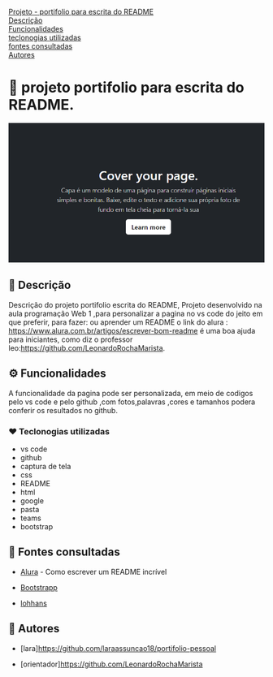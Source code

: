 [Projeto - portifolio para escrita do README](#projeto-portifolio-para-escrita-do-readme)   
[Descrição](#descri%C3%A7%C3%A3o)  
[Funcionalidades](#funcionalidade)  
[teclonogias utilizadas](#teclonogias-utilizadas)  
[fontes consultadas](#fontes-consultadas)  
[Autores](#autores)  

# 🚀 projeto portifolio para escrita do README.
![imege](img/capa.png)

## 📌 Descrição
Descrição do projeto portifolio escrita do README, Projeto desenvolvido na aula programação Web 1 ,para personalizar a pagina no vs code do jeito em que preferir, para fazer: ou aprender um README o link do alura : https://www.alura.com.br/artigos/escrever-bom-readme é uma boa ajuda para iniciantes, como diz o professor leo:https://github.com/LeonardoRochaMarista.

## ⚙️ Funcionalidades
A funcionalidade da pagina pode ser personalizada, em meio de codigos pelo vs code e pelo github ,com fotos,palavras ,cores e tamanhos podera conferir os resultados no github.

### ❤️ Teclonogias utilizadas
* vs code
* github
* captura de tela 
* css 
* README
* html
* google
* pasta
* teams
* bootstrap 

## 📄 Fontes consultadas

* [Alura](alura.com.br/artigos/escrever-bom-readme#referencias-de-readme) - Como escrever um README incrível  

 

* [Bootstrapp](https://getbootstrap.com/docs/5.0/getting-started/introduction/)  

 

* [lohhans](https://gist.github.com/lohhans/f8da0b147550df3f96914d3797e9fb89)


## 🍺 Autores
* [lara]https://github.com/laraassuncao18/portifolio-pessoal

* [orientador]https://github.com/LeonardoRochaMarista